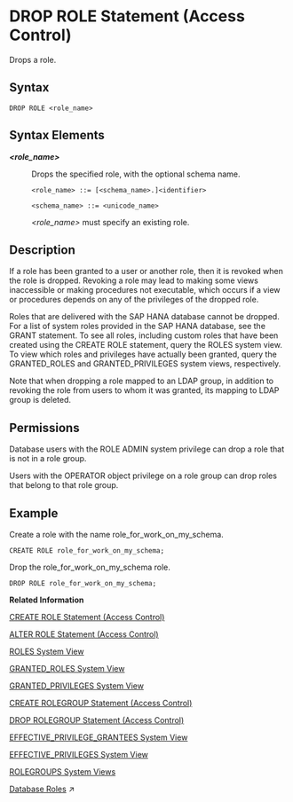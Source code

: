 <!-- loio20d74f7f75191014a71ee6a2ae78547f -->

# DROP ROLE Statement \(Access Control\)

Drops a role.



<a name="loio20d74f7f75191014a71ee6a2ae78547f__sql_drop_role_1sql_drop_role_syntax"/>

## Syntax

```
DROP ROLE <role_name>
```



<a name="loio20d74f7f75191014a71ee6a2ae78547f__sql_drop_role_1sql_drop_role_syntax_elements"/>

## Syntax Elements


<dl>
<dt><b>

*<role\_name\>*

</b></dt>
<dd>

Drops the specified role, with the optional schema name.

```
<role_name> ::= [<schema_name>.]<identifier>

<schema_name> ::= <unicode_name>
```

*<role\_name\>* must specify an existing role.



</dd>
</dl>



<a name="loio20d74f7f75191014a71ee6a2ae78547f__sql_drop_role_1sql_drop_role_description"/>

## Description

If a role has been granted to a user or another role, then it is revoked when the role is dropped. Revoking a role may lead to making some views inaccessible or making procedures not executable, which occurs if a view or procedures depends on any of the privileges of the dropped role.

Roles that are delivered with the SAP HANA database cannot be dropped. For a list of system roles provided in the SAP HANA database, see the GRANT statement. To see all roles, including custom roles that have been created using the CREATE ROLE statement, query the ROLES system view. To view which roles and privileges have actually been granted, query the GRANTED\_ROLES and GRANTED\_PRIVILEGES system views, respectively.

Note that when dropping a role mapped to an LDAP group, in addition to revoking the role from users to whom it was granted, its mapping to LDAP group is deleted.



<a name="loio20d74f7f75191014a71ee6a2ae78547f__section_zln_bnh_qbb"/>

## Permissions

Database users with the ROLE ADMIN system privilege can drop a role that is not in a role group.

Users with the OPERATOR object privilege on a role group can drop roles that belong to that role group.



<a name="loio20d74f7f75191014a71ee6a2ae78547f__sql_drop_role_1sql_drop_role_examples"/>

## Example

Create a role with the name role\_for\_work\_on\_my\_schema.

```
CREATE ROLE role_for_work_on_my_schema;
```

Drop the role\_for\_work\_on\_my\_schema role.

```
DROP ROLE role_for_work_on_my_schema;
```

**Related Information**  


[CREATE ROLE Statement \(Access Control\)](create-role-statement-access-control-20d4a23.md "Creates a new role.")

[ALTER ROLE Statement \(Access Control\)](alter-role-statement-access-control-c16ff34.md "Sets or unsets the role group of a role, and adds or drops the mapping of LDAP groups to a role.")

[ROLES System View](../../020-System-Views-Reference/021-System-Views/roles-system-view-20cd8af.md "Shows available roles.")

[GRANTED\_ROLES System View](../../020-System-Views-Reference/021-System-Views/granted-roles-system-view-20a5c3b.md "Provides information about roles granted to users or other roles.")

[GRANTED\_PRIVILEGES System View](../../020-System-Views-Reference/021-System-Views/granted-privileges-system-view-20a5958.md "Provides information about privileges and roles granted to users.")

[CREATE ROLEGROUP Statement \(Access Control\)](create-rolegroup-statement-access-control-6cf1932.md "Creates a new role group.")

[DROP ROLEGROUP Statement \(Access Control\)](drop-rolegroup-statement-access-control-9506eaa.md "Drops an existing role group.")

[EFFECTIVE\_PRIVILEGE\_GRANTEES System View](../../020-System-Views-Reference/021-System-Views/effective-privilege-grantees-system-view-2a8987c.md "Provides information about who was granted (explicitly or implicitly via roles) a specified privilege.")

[EFFECTIVE\_PRIVILEGES System View](../../020-System-Views-Reference/021-System-Views/effective-privileges-system-view-20a2f3e.md "Provides the privileges of the specified user.")

[ROLEGROUPS System Views](../../020-System-Views-Reference/021-System-Views/rolegroups-system-views-5e2b4b9.md "Shows available role groups.")

[Database Roles](https://help.sap.com/viewer/c82f8d6a84c147f8b78bf6416dae7290/2023_2_QRC/en-US/e7f358b6e85b4610a2b62c5a25755fc0.html "A database role is a collection of privileges that can be granted to either a database user or another role in runtime.") :arrow_upper_right:

